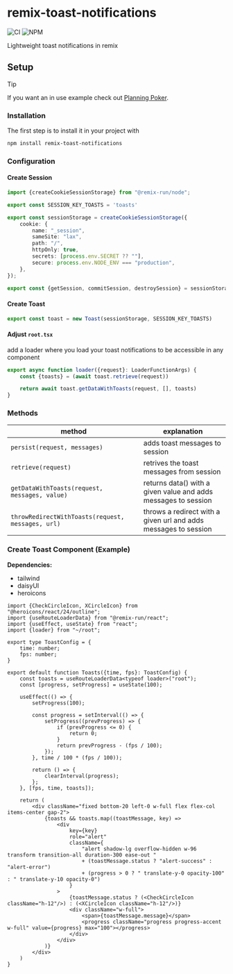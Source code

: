 # remix-toast-notifications

![CI](https://github.com/philipphermes/remix-toast-notifications/actions/workflows/ci.yml/badge.svg)
![NPM](https://github.com/philipphermes/remix-toast-notifications/actions/workflows/publish.yml/badge.svg)

Lightweight toast notifications in remix

## Setup

> [!TIP]
> If you want an in use example check out [Planning Poker](https://github.com/philipphermes/planning-poker).

### Installation

The first step is to install it in your project with

```sh
npm install remix-toast-notifications
```

### Configuration

#### Create Session

```ts
import {createCookieSessionStorage} from "@remix-run/node";

export const SESSION_KEY_TOASTS = 'toasts'

export const sessionStorage = createCookieSessionStorage({
    cookie: {
        name: "_session",
        sameSite: "lax",
        path: "/",
        httpOnly: true,
        secrets: [process.env.SECRET ?? ""],
        secure: process.env.NODE_ENV === "production",
    },
});

export const {getSession, commitSession, destroySession} = sessionStorage;
```

#### Create Toast

````ts
export const toast = new Toast(sessionStorage, SESSION_KEY_TOASTS)
````

#### Adjust `root.tsx`

add a loader where you load your toast notifications to be accessible in any component

```ts
export async function loader({request}: LoaderFunctionArgs) {
    const {toasts} = (await toast.retrieve(request))

    return await toast.getDataWithToasts(request, [], toasts)
}
```

### Methods

| method                                            | explanation                                                     |
|---------------------------------------------------|-----------------------------------------------------------------|
| `persist(request, messages)`                      | adds toast messages to session                                  |
| `retrieve(request)`                               | retrives the toast messages from session                        |
| `getDataWithToasts(request, messages, value)`     | returns data() with a given value and adds messages to session  |
| `throwRedirectWithToasts(request, messages, url)` | throws a redirect with a given url and adds messages to session |

### Create Toast Component (Example)

**Dependencies:**
- tailwind
- daisyUI
- heroicons

```tsx
import {CheckCircleIcon, XCircleIcon} from "@heroicons/react/24/outline";
import {useRouteLoaderData} from "@remix-run/react";
import {useEffect, useState} from "react";
import {loader} from "~/root";

export type ToastConfig = {
    time: number;
    fps: number;
}

export default function Toasts({time, fps}: ToastConfig) {
    const toasts = useRouteLoaderData<typeof loader>("root");
    const [progress, setProgress] = useState(100);

    useEffect(() => {
        setProgress(100);

        const progress = setInterval(() => {
            setProgress((prevProgress) => {
                if (prevProgress <= 0) {
                    return 0;
                }
                return prevProgress - (fps / 100);
            });
        }, time / 100 * (fps / 100));

        return () => {
            clearInterval(progress);
        };
    }, [fps, time, toasts]);

    return (
        <div className="fixed bottom-20 left-0 w-full flex flex-col items-center gap-2">
            {toasts && toasts.map((toastMessage, key) =>
                <div
                    key={key}
                    role="alert"
                    className={
                        "alert shadow-lg overflow-hidden w-96 transform transition-all duration-300 ease-out "
                        + (toastMessage.status ? "alert-success" : "alert-error")
                        + (progress > 0 ? " translate-y-0 opacity-100" : " translate-y-10 opacity-0")
                    }
                >
                    {toastMessage.status ? (<CheckCircleIcon className="h-12"/>) : (<XCircleIcon className="h-12"/>)}
                    <div className="w-full">
                        <span>{toastMessage.message}</span>
                        <progress className="progress progress-accent w-full" value={progress} max="100"></progress>
                    </div>
                </div>
            )}
        </div>
    )
}
```